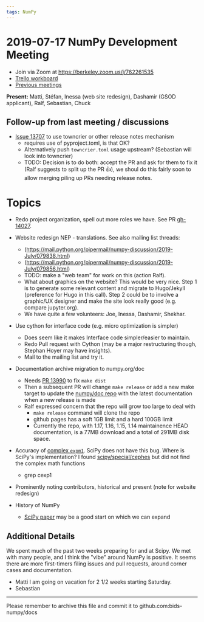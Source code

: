 ```yaml
---
tags: NumPy
---
```


# 2019-07-17 NumPy Development Meeting

- Join via Zoom at https://berkeley.zoom.us/j/762261535
- [Trello workboard](https://trello.com/b/Azg4fYZH/numpy-at-bids)
- [Previous meetings](https://github.com/BIDS-numpy/docs/tree/master/status_meetings)

**Present:** Matti, Stéfan, Inessa (web site redesign), Dashamir (GSOD applicant), Ralf, Sebastian, Chuck


## Follow-up from last meeting / discussions

- [Issue 13707](https://github.com/numpy/numpy/issues/13707) to use towncrier or other release notes mechanism
  - requires use of pyproject.toml, is that OK?
  - Alternatively push `towncrier.toml` usage upstream? (Sebastian will look into towncrier)
  - TODO: Decision is to do both: accept the PR and ask for them to fix it
    (Ralf suggests to split up the PR 👍), we shoul do this fairly soon to allow merging
    piling up PRs needing release notes.

# Topics

- Redo project organization, spell out more roles we have. See PR [gh-14027](https://github.com/numpy/numpy/pull/14027).
- Website redesign NEP - translations. See also mailing list threads:
    - (https://mail.python.org/pipermail/numpy-discussion/2019-July/079838.html)
    - (https://mail.python.org/pipermail/numpy-discussion/2019-July/079856.html)
  - TODO: make a "web team" for work on this (action Ralf).
  - What about graphics on the website? 
    This would be very nice. Step 1 is to generate some relevant content and migrate to Hugo/Jekyll (preference for Hugo in this call). Step 2 could be to involve a graphic/UX designer and make the site look really good (e.g. compare jupyter.org). 
  - We have quite a few volunteers: Joe, Inessa, Dashamir, Shekhar. 
- Use cython for interface code (e.g. micro optimization is simpler)
    - Does seem like it makes Interface code simpler/easier to maintain.
    - Redo Pull request with Cython (may be a major restructuring though, Stephan Hoyer may have insights).
    - Mail to the mailing list and try it.
- Documentation archive migration to numpy.org/doc
  - Needs [PR 13990](https://github.com/numpy/numpy/pull/13990) to fix `make dist`
  - Then a subsequent PR will change `make release` or add a new make target to update the [numpy/doc repo](https://github.com/numpy/doc) with the latest documentation when a new release is made
  - Ralf expressed concern that the repo will grow too large to deal with
    - `make release` command will clone the repo
    - github pages has a soft 1GB limit and a hard 100GB limit
    - Currently the repo, with 1.17, 1.16, 1.15, 1.14 maintainence HEAD documentation, is a 77MB download and a total of 291MB disk space.
- Accuracy of [complex `expm1`](https://github.com/numpy/numpy/issues/14019). SciPy does not have this bug. Where is SciPy's implementation? I found [scipy/special/cephes](https://github.com/scipy/scipy/tree/v1.3.0/scipy/special/cephes) but did not find the complex math functions
    - grep cexp1

- Prominently noting contributors, historical and present (note for website redesign)
- History of NumPy
    - [SciPy paper](https://github.com/scipy/scipy-articles/tree/master/scipy-1.0) may be a good start on which we can expand

## Additional Details
We spent much of the past two weeks preparing for and at Scipy. We met with many people, and I think the "vibe" around NumPy is positive. It seems there are more first-timers filing issues and pull requests, around corner cases and documentation.
- Matti
  I am going on vacation for 2 1/2 weeks starting Saturday. 
- Sebastian


---

Please remember to archive this file and commit it to github.com:bids-numpy/docs

